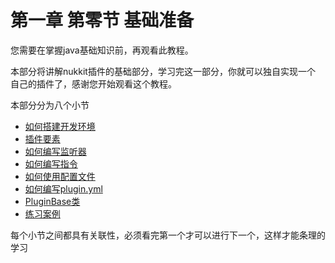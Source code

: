 # 第一章 第零节 基础准备

您需要在掌握java基础知识前，再观看此教程。

本部分将讲解nukkit插件的基础部分，学习完这一部分，你就可以独自实现一个
自己的插件了，感谢您开始观看这个教程。

本部分分为八个小节

  - [如何搭建开发环境](1-1_如何搭建环境.md)
  - [插件要素](1-2_插件要素.md)
  - [如何编写监听器](1-3_如何编写监听器.md)
  - [如何编写指令](1-4_如何编写命令.md)
  - [如何使用配置文件](1-5_如何使用配置文件.md)
  - [如何编写plugin.yml](1-6_如何编写plugin.yml.md)
  - [PluginBase类](1-7_PluginBase类.md)
  - [练习案例](1-8_案例玩家进入信息等效果.md)
  
每个小节之间都具有关联性，必须看完第一个才可以进行下一个，这样才能条理的学习